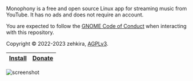 Monophony is a free and open source Linux app for streaming music from YouTube. It has no ads and does not require an account.

You are expected to follow the [GNOME Code of Conduct](https://wiki.gnome.org/Foundation/CodeOfConduct) when interacting with this repository.

Copyright © 2022-2023 zehkira, [AGPLv3](https://gitlab.com/zehkira/monophony/-/blob/master/source/LICENSE).

| [Install](https://gitlab.com/zehkira/monophony/-/blob/master/INSTALL.md) | [Donate](https://ko-fi.com/zehkira) |
|-|-|

<img src='https://gitlab.com/zehkira/monophony/-/raw/master/assets/screenshot1.png' alt='screenshot'>
